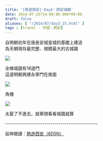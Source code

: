 ```yaml
---
title: '[熱遊西安] Day4：西安城牆'
date: 2014-07-25T14:00:00.000+08:00
draft: false
aliases: [ "/2014/07/day3_25.html" ]
tags : [travel - 中國・西安]
---
```


自明朝初年在唐長安城皇城的基礎上建造  
為天朝現存最完整、規模最大的古城牆  

![](/images/xian4d1.jpg)

全條城牆有18道門  
這道明朝興建永寧門在南面  

![](/images/xian4d2.jpg)

角樓  

![](/images/xian4d3.jpg)

太晏了不進去，就舉頭看看城牆就算  
  
\-----------------------------------------------  
  
延伸閱讀：[熱遊西安（6D5N）](https://hidie.net/xian6d5n/)
